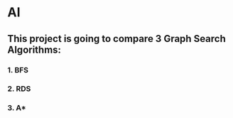 # AI
## This project is going to compare 3 Graph Search Algorithms:
### 1. BFS
### 2. RDS
### 3. A*
